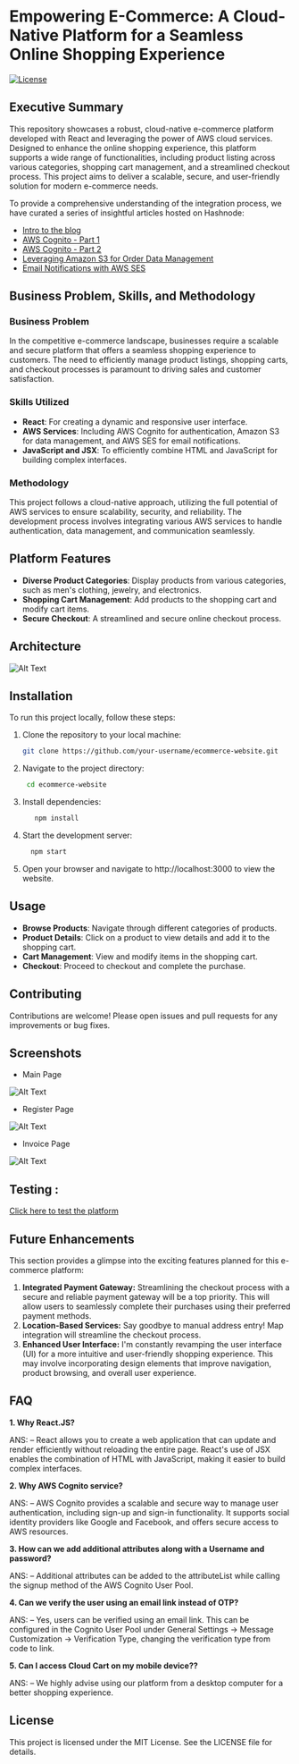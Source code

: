 # Empowering E-Commerce: A Cloud-Native Platform for a Seamless Online Shopping Experience

[![License](https://img.shields.io/badge/License-MIT-blue.svg)](https://opensource.org/licenses/MIT)

## Executive Summary

This repository showcases a robust, cloud-native e-commerce platform developed with React and leveraging the power of AWS cloud services. Designed to enhance the online shopping experience, this platform supports a wide range of functionalities, including product listing across various categories, shopping cart management, and a streamlined checkout process. This project aims to deliver a scalable, secure, and user-friendly solution for modern e-commerce needs.

To provide a comprehensive understanding of the integration process, we have curated a series of insightful articles hosted on Hashnode:

- [Intro to the blog](https://sridurgeshv.hashnode.dev/how-to-build-a-strategic-e-commerce-platform-a-complete-guide)
- [AWS Cognito - Part 1](https://sridurgeshv.hashnode.dev/enhancing-security-with-aws-cognito-in-your-react-application-part-1)
- [AWS Cognito - Part 2](https://sridurgeshv.hashnode.dev/user-authentication-with-aws-cognito-part-2)
- [Leveraging Amazon S3 for Order Data Management](https://sridurgeshv.hashnode.dev/data-handling-via-amazon-s3)
- [Email Notifications with AWS SES](https://sridurgeshv.hashnode.dev/optimizing-e-commerce-communication-implementing-email-notifications-with-aws-ses)

## Business Problem, Skills, and Methodology
### Business Problem
In the competitive e-commerce landscape, businesses require a scalable and secure platform that offers a seamless shopping experience to customers. The need to efficiently manage product listings, shopping carts, and checkout processes is paramount to driving sales and customer satisfaction.

### Skills Utilized
- **React**: For creating a dynamic and responsive user interface.
- **AWS Services**: Including AWS Cognito for authentication, Amazon S3 for data management, and AWS SES for email notifications.
- **JavaScript and JSX**: To efficiently combine HTML and JavaScript for building complex interfaces.

### Methodology
This project follows a cloud-native approach, utilizing the full potential of AWS services to ensure scalability, security, and reliability. The development process involves integrating various AWS services to handle authentication, data management, and communication seamlessly.

## Platform Features
- **Diverse Product Categories**: Display products from various categories, such as men's clothing, jewelry, and electronics.
- **Shopping Cart Management**: Add products to the shopping cart and modify cart items.
- **Secure Checkout**: A streamlined and secure online checkout process.
  
## Architecture 
![Alt Text](https://github.com/sridurgeshv/Ecommerce-site/blob/main/images/final-architecture.png)

## Installation

To run this project locally, follow these steps:

1. Clone the repository to your local machine:

   ```bash
   git clone https://github.com/your-username/ecommerce-website.git
   ```
2. Navigate to the project directory:
   ```bash
    cd ecommerce-website
   ```
3. Install dependencies:
   ```bash
      npm install
   ```

4. Start the development server:
    ```bash
      npm start
    ```

5. Open your browser and navigate to http://localhost:3000 to view the website.

## Usage
- **Browse Products**: Navigate through different categories of products.
- **Product Details**: Click on a product to view details and add it to the shopping cart.
- **Cart Management**: View and modify items in the shopping cart.
- **Checkout**: Proceed to checkout and complete the purchase.

## Contributing
Contributions are welcome! Please open issues and pull requests for any improvements or bug fixes.

## Screenshots
- Main Page

![Alt Text](https://github.com/sridurgeshv/Ecommerce-site/blob/main/images/main-page.png)

- Register Page

![Alt Text](https://github.com/sridurgeshv/Ecommerce-site/blob/main/images/register.png)

- Invoice Page

![Alt Text](https://github.com/sridurgeshv/Ecommerce-site/blob/main/images/invoice.png)

## Testing : 

[Click here to test the platform](https://shopping-store-24137.web.app)

## Future Enhancements

This section provides a glimpse into the exciting features planned for this e-commerce platform:

1. **Integrated Payment Gateway:** Streamlining the checkout process with a secure and reliable payment gateway will be a top priority. This will allow users to seamlessly complete their purchases using their preferred payment methods.
2. **Location-Based Services:** Say goodbye to manual address entry! Map integration will streamline the checkout process.
3. **Enhanced User Interface:** I'm constantly revamping the user interface (UI) for a more intuitive and user-friendly shopping experience. This may involve incorporating design elements that improve navigation, product browsing, and overall user experience.

## FAQ

**1. Why React.JS?**

ANS: – React allows you to create a web application that can update and render efficiently without reloading the entire page. React's use of JSX enables the combination of HTML with JavaScript, making it easier to build complex interfaces.

**2. Why AWS Cognito service?**

ANS: – AWS Cognito provides a scalable and secure way to manage user authentication, including sign-up and sign-in functionality. It supports social identity providers like Google and Facebook, and offers secure access to AWS resources.

**3. How can we add additional attributes along with a Username and password?**

ANS: – Additional attributes can be added to the attributeList while calling the signup method of the AWS Cognito User Pool.

**4. Can we verify the user using an email link instead of OTP?**

ANS: – Yes, users can be verified using an email link. This can be configured in the Cognito User Pool under General Settings -> Message Customization -> Verification Type, changing the verification type from code to link.

**5. Can I access Cloud Cart on my mobile device??**

ANS: – We highly advise using our platform from a desktop computer for a better shopping experience.

## License
This project is licensed under the MIT License. See the LICENSE file for details.
